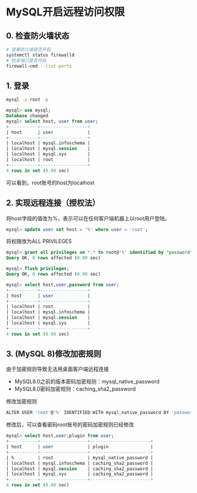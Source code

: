 # MySQL开启远程访问权限

## 0. 检查防火墙状态

```bash
# 查看防火墙是否开启
systemctl status firewalld
# 检查端口是否开启
firewall-cmd --list-ports
```

## 1. 登录

```bash
mysql -u root -p
```

```sql
mysql> use mysql;
Database changed
mysql> select host, user from user;
+-----------+------------------+
| host      | user             |
+-----------+------------------+
| localhost | mysql.infoschema |
| localhost | mysql.session    |
| localhost | mysql.sys        |
| localhost | root             |
+-----------+------------------+
4 rows in set (0.00 sec)
```

可以看到，root账号的host为localhost

## 2. 实现远程连接（授权法）

将host字段的值改为%，表示可以在任何客户端机器上以root用户登陆。

```sql
mysql> update user set host = '%' where user = 'root';
```

将权限改为ALL PRIVILEGES

```sql
mysql> grant all privileges on *.* to root@'%' identified by "password";
Query OK, 0 rows affected (0.00 sec)

mysql> flush privileges;
Query OK, 0 rows affected (0.00 sec)

mysql> select host,user,password from user;
+-----------+------------------+
| host      | user             |
+-----------+------------------+
| localhost | root             |
| localhost | mysql.infoschema |
| localhost | mysql.session    |
| localhost | mysql.sys        |
+-----------+------------------+
4 rows in set (0.00 sec)
```

## 3. (MySQL 8)修改加密规则

由于加密规则导致无法用桌面客户端远程连接

- MySQL8.0之前的版本密码加密规则：mysql_native_password
- MySQL8.0密码加密规则：caching_sha2_password

修改加密规则

```bash
ALTER USER 'root'@'%' IDENTIFIED WITH mysql_native_password BY 'password';
```

修改后，可以查看密码root账号的密码加密规则已经修改

```sql
mysql> select host,user,plugin from user;
+-----------+------------------+-----------------------+
| host      | user             | plugin                |
+-----------+------------------+-----------------------+
| %         | root             | mysql_native_password |
| localhost | mysql.infoschema | caching_sha2_password |
| localhost | mysql.session    | caching_sha2_password |
| localhost | mysql.sys        | caching_sha2_password |
+-----------+------------------+-----------------------+
4 rows in set (0.00 sec)
```
